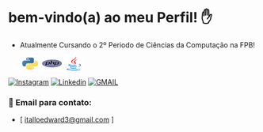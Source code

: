 ### <h1>bem-vindo(a) ao meu Perfil! ✋</h1>  
- Atualmente Cursando o 2º Periodo de Ciências da Computação na FPB!
  
   <img align="center" alt="Rafa-Python" height="30" width="40" src="https://raw.githubusercontent.com/devicons/devicon/master/icons/python/python-original.svg">
    <img align="center" alt="Rafa-Python" height="30" width="40" src="https://raw.githubusercontent.com/devicons/devicon/master/icons/php/php-original.svg">
    <img align="center" alt="Rafa-Python" height="30" width="40" src="https://raw.githubusercontent.com/devicons/devicon/master/icons/java/java-original.svg">


[![Instagram](https://img.shields.io/badge/Instagram-E4405F?style=for-the-badge&logo=instagram&logoColor=white)](https://www.instagram.com/italloedw/)
[![Linkedin](https://img.shields.io/badge/LinkedIn-0077B5?style=for-the-badge&logo=linkedin&logoColor=white)](https://www.linkedin.com/in/itallo-edward-9411a1252/)
[![GMAIL](https://img.shields.io/badge/Gmail-D14836?style=for-the-badge&logo=gmail&logoColor=white)](gmail.com)



### 📧 Email para contato:
- [ italloedward3@gmail.com ]
 
